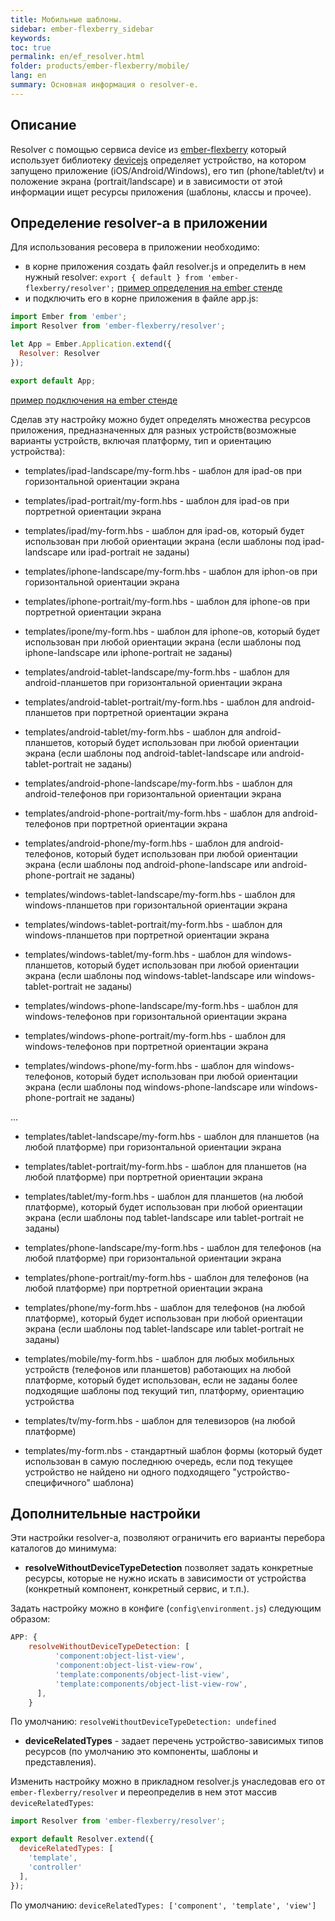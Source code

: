 ```yaml
---
title: Мобильные шаблоны.
sidebar: ember-flexberry_sidebar
keywords:
toc: true
permalink: en/ef_resolver.html
folder: products/ember-flexberry/mobile/
lang: en
summary: Основная информация о resolver-е.
---
```


## Описание

Resolver с помощью сервиса device из [ember-flexberry](https://github.com/Flexberry/ember-flexberry/blob/master/addon/services/device.js) который использует библиотеку [devicejs](https://github.com/matthewhudson/device.js) определяет устройство,
на котором запущено приложение (iOS/Android/Windows), его тип (phone/tablet/tv) и положение экрана (portrait/landscape) и в зависимости от этой информации ищет ресурсы приложения (шаблоны, классы и прочее).

## Определение resolver-а в приложении

Для использования ресовера в приложении необходимо:

* в корне приложения создать файл resolver.js и определить в нем нужный resolver: `export { default } from 'ember-flexberry/resolver';` [пример определения на ember стенде](https://github.com/Flexberry/ember-flexberry/blob/master/tests/dummy/app/resolver.js)
* и подключить его в корне приложения в файле app.js:

```js
import Ember from 'ember';
import Resolver from 'ember-flexberry/resolver';

let App = Ember.Application.extend({
  Resolver: Resolver
});

export default App;
```

[пример подключения на ember стенде](https://github.com/Flexberry/ember-flexberry/blob/master/tests/dummy/app/app.js#L13)

Сделав эту настройку можно будет определять множества ресурсов приложения, предназначенных для разных устройств(возможные варианты устройств, включая платформу, тип и ориентацию устройства):

* templates/ipad-landscape/my-form.hbs - шаблон для ipad-ов при горизонтальной ориентации экрана
* templates/ipad-portrait/my-form.hbs - шаблон для ipad-ов при портретной ориентации экрана
* templates/ipad/my-form.hbs - шаблон для ipad-ов, который будет использован при любой ориентации экрана (если шаблоны под ipad-landscape или ipad-portrait не заданы)

* templates/iphone-landscape/my-form.hbs - шаблон для iphon-ов при горизонтальной ориентации экрана
* templates/iphone-portrait/my-form.hbs - шаблон для iphone-ов при портретной ориентации экрана
* templates/ipone/my-form.hbs - шаблон для iphone-ов, который будет использован при любой ориентации экрана (если шаблоны под iphone-landscape или iphone-portrait не заданы)

* templates/android-tablet-landscape/my-form.hbs - шаблон для android-планшетов при горизонтальной ориентации экрана
* templates/android-tablet-portrait/my-form.hbs - шаблон для android-планшетов при портретной ориентации экрана
* templates/android-tablet/my-form.hbs - шаблон для android-планшетов, который будет использован при любой ориентации экрана (если шаблоны под android-tablet-landscape или android-tablet-portrait не заданы)

* templates/android-phone-landscape/my-form.hbs - шаблон для android-телефонов при горизонтальной ориентации экрана
* templates/android-phone-portrait/my-form.hbs - шаблон для android-телефонов при портретной ориентации экрана
* templates/android-phone/my-form.hbs - шаблон для android-телефонов, который будет использован при любой ориентации экрана (если шаблоны под android-phone-landscape или android-phone-portrait не заданы)

* templates/windows-tablet-landscape/my-form.hbs - шаблон для windows-планшетов при горизонтальной ориентации экрана
* templates/windows-tablet-portrait/my-form.hbs - шаблон для windows-планшетов при портретной ориентации экрана
* templates/windows-tablet/my-form.hbs - шаблон для windows-планшетов, который будет использован при любой ориентации экрана (если шаблоны под windows-tablet-landscape или windows-tablet-portrait не заданы)

* templates/windows-phone-landscape/my-form.hbs - шаблон для windows-телефонов при горизонтальной ориентации экрана
* templates/windows-phone-portrait/my-form.hbs - шаблон для windows-телефонов при портретной ориентации экрана
* templates/windows-phone/my-form.hbs - шаблон для windows-телефонов, который будет использован при любой ориентации экрана (если шаблоны под windows-phone-landscape или windows-phone-portrait не заданы)

...

* templates/tablet-landscape/my-form.hbs - шаблон для планшетов (на любой платформе) при горизонтальной ориентации экрана
* templates/tablet-portrait/my-form.hbs - шаблон для планшетов (на любой платформе) при портретной ориентации экрана
* templates/tablet/my-form.hbs - шаблон для планшетов (на любой платформе), который будет использован при любой ориентации экрана (если шаблоны под tablet-landscape или tablet-portrait не заданы)

* templates/phone-landscape/my-form.hbs - шаблон для телефонов (на любой платформе) при горизонтальной ориентации экрана
* templates/phone-portrait/my-form.hbs - шаблон для телефонов (на любой платформе) при портретной ориентации экрана
* templates/phone/my-form.hbs - шаблон для телефонов (на любой платформе), который будет использован при любой ориентации экрана (если шаблоны под tablet-landscape или tablet-portrait не заданы)

* templates/mobile/my-form.hbs - шаблон для любых мобильных устройств (телефонов или планшетов) работающих на любой платформе, который будет использован, если не заданы более подходящие шаблоны под текущий тип, платформу, ориентацию устройства

* templates/tv/my-form.hbs - шаблон для телевизоров (на любой платформе)

* templates/my-form.nbs - стандартный шаблон формы (который будет использован в самую последнюю очередь, если под текущее устройство не  найдено ни одного подходящего "устройство-специфичного" шаблона)

## Дополнительные настройки

 Эти настройки resolver-a, позволяют ограничить его варианты перебора каталогов до минимума:

* **resolveWithoutDeviceTypeDetection** позволяет задать конкретные ресурсы, которые не нужно искать в зависимости от устройства (конкретный компонент, конкретный сервис, и т.п.).

Задать настройку можно в конфиге (`config\environment.js`) следующим образом:

```js
APP: {
    resolveWithoutDeviceTypeDetection: [
          'component:object-list-view',
          'component:object-list-view-row',
          'template:components/object-list-view',
          'template:components/object-list-view-row',
      ],
    }
```

По умолчанию: `resolveWithoutDeviceTypeDetection: undefined`

* **deviceRelatedTypes** - задает перечень устройство-зависимых типов ресурсов (по умолчанию это компоненты, шаблоны и представления).

Изменить настройку можно в прикладном resolver.js унаследовав его от `ember-flexberry/resolver` и переопределив в нем этот массив `deviceRelatedTypes`:

```js
import Resolver from 'ember-flexberry/resolver';

export default Resolver.extend({
  deviceRelatedTypes: [
    'template',
    'controller'
  ],
});
```

По умолчанию: `deviceRelatedTypes: ['component', 'template', 'view']`
